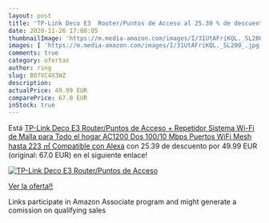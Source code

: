 ```yaml
---
layout: post
title: 'TP-Link Deco E3  Router/Puntos de Acceso al 25.39 % de descuento'
date: 2020-11-26 17:00:05
thumbnailImage: 'https://m.media-amazon.com/images/I/31UtAFriKQL._SL200_.jpg'
images: [ 'https://m.media-amazon.com/images/I/31UtAFriKQL._SL200_.jpg' ]
comments: true
category: ofertas
author: ring
slug: B07VC4X3WZ
description:
actualPrice: 49.99 EUR
comparePrice: 67.0 EUR
inStock: true
---
```


Está [TP-Link Deco E3  Router/Puntos de Acceso + Repetidor  Sistema Wi-Fi de Malla para Todo el hogar AC1200  Dos 100/10 Mbps Puertos  WiFi Mesh hasta 223 ㎡  Compatible con Alexa](https://www.amazon.es/dp/B07VC4X3WZ/?tag=tolees-21) con 25.39 de descuento por 49.99 EUR (original: 67.0 EUR) en el siguiente enlace!

[![TP-Link Deco E3  Router/Puntos de Acceso](https://m.media-amazon.com/images/I/31UtAFriKQL._SL200_.jpg)](https://www.amazon.es/dp/B07VC4X3WZ/?tag=tolees-21)

[Ver la oferta!!](https://www.amazon.es/dp/B07VC4X3WZ/?tag=tolees-21)

Links participate in Amazon Associate program and might generate a comission on qualifying sales


